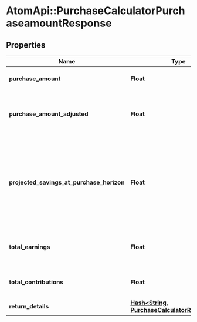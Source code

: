 # AtomApi::PurchaseCalculatorPurchaseamountResponse

## Properties
Name | Type | Description | Notes
------------ | ------------- | ------------- | -------------
**purchase_amount** | **Float** | The amount of the major purchase. | 
**purchase_amount_adjusted** | **Float** | The amount of the major purchase, represented in today&#39;s dollars. | 
**projected_savings_at_purchase_horizon** | **Float** | The total amount of savings that are projected to be available at the purchase horizon, expressed in today’s dollars. | 
**total_earnings** | **Float** | The total earnings generated over the horizon. | 
**total_contributions** | **Float** | The total contributions added over the horizon. | 
**return_details** | [**Hash&lt;String, PurchaseCalculatorReturnDetail&gt;**](PurchaseCalculatorReturnDetail.md) |  | 


